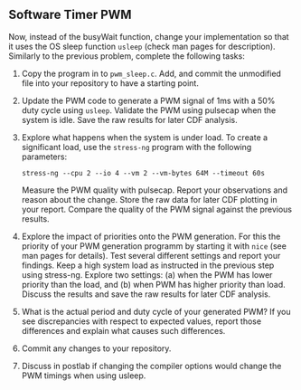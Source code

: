 ## Software Timer PWM

Now, instead of the busyWait function, change your implementation so
that it uses the OS sleep function `usleep` (check man pages for
description). Similarly to the previous problem, complete the following
tasks:

1.  Copy the program in to `pwm_sleep.c`. Add, and commit the unmodified
    file into your repository to have a starting point.

2.  Update the PWM code to generate a PWM signal of 1ms with a 50% duty
    cycle using `usleep`. Validate the PWM using pulsecap when the
    system is idle. Save the raw results for later CDF analysis.

3.  Explore what happens when the system is under load. To create a
    significant load, use the `stress-ng` program with the following
    parameters:

        stress-ng --cpu 2 --io 4 --vm 2 --vm-bytes 64M --timeout 60s

    Measure the PWM quality with pulsecap. Report your observations and
    reason about the change. Store the raw data for later CDF plotting
    in your report. Compare the quality of the PWM signal against the
    previous results.

4.  Explore the impact of priorities onto the PWM generation. For this
    the priority of your PWM generation programm by starting it with
    `nice` (see man pages for details). Test several different settings
    and report your findings. Keep a high system load as instructed in
    the previous step using stress-ng. Explore two settings: (a) when
    the PWM has lower priority than the load, and (b) when PWM has
    higher priority than load. Discuss the results and save the raw
    results for later CDF analysis.

5.  What is the actual period and duty cycle of your generated PWM? If
    you see discrepancies with respect to expected values, report those
    differences and explain what causes such differences.

6.  Commit any changes to your repository.

7.  Discuss in postlab if changing the compiler options would change the
    PWM timings when using usleep.
